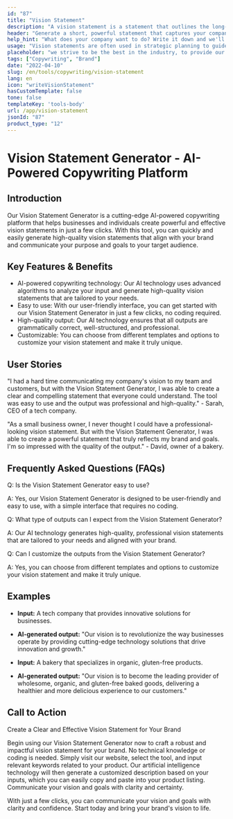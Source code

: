 ```yaml
---
id: "87"
title: "Vision Statement"
description: "A vision statement is a statement that outlines the long-term goals of a company. It is a statement of what the company wants to achieve, and it is often used as a way to motivate and inspire employees."
header: "Generate a short, powerful statement that captures your company's essence."
help_hint: "What does your company want to do? Write it down and we'll turn it into a Vision Statement based on provided information."
usage: "Vision statements are often used in strategic planning to guide decision-making and to inspire employees and customers. The following generator can help you create a vision statement that is closely aligned with your brand."
placeholder: "we strive to be the best in the industry, to provide our customers with the best possible experience, and to make a positive impact in the world."
tags: ["Copywriting", "Brand"]
date: "2022-04-10"
slug: /en/tools/copywriting/vision-statement
lang: en
icon: "writeVisionStatement"
hasCustomTemplate: false
tone: false
templateKey: 'tools-body'
url: /app/vision-statement
jsonId: "87"
product_type: "12"
---
```


# Vision Statement Generator - AI-Powered Copywriting Platform

## Introduction
Our Vision Statement Generator is a cutting-edge AI-powered copywriting platform that helps businesses and individuals create powerful and effective vision statements in just a few clicks. With this tool, you can quickly and easily generate high-quality vision statements that align with your brand and communicate your purpose and goals to your target audience.

## Key Features & Benefits
- AI-powered copywriting technology: Our AI technology uses advanced algorithms to analyze your input and generate high-quality vision statements that are tailored to your needs.
- Easy to use: With our user-friendly interface, you can get started with our Vision Statement Generator in just a few clicks, no coding required.
- High-quality output: Our AI technology ensures that all outputs are grammatically correct, well-structured, and professional.
- Customizable: You can choose from different templates and options to customize your vision statement and make it truly unique.

## User Stories
"I had a hard time communicating my company's vision to my team and customers, but with the Vision Statement Generator, I was able to create a clear and compelling statement that everyone could understand. The tool was easy to use and the output was professional and high-quality." - Sarah, CEO of a tech company.

"As a small business owner, I never thought I could have a professional-looking vision statement. But with the Vision Statement Generator, I was able to create a powerful statement that truly reflects my brand and goals. I'm so impressed with the quality of the output." - David, owner of a bakery.

## Frequently Asked Questions (FAQs)

Q: Is the Vision Statement Generator easy to use?

A: Yes, our Vision Statement Generator is designed to be user-friendly and easy to use, with a simple interface that requires no coding.

Q: What type of outputs can I expect from the Vision Statement Generator?

A: Our AI technology generates high-quality, professional vision statements that are tailored to your needs and aligned with your brand.

Q: Can I customize the outputs from the Vision Statement Generator?

A: Yes, you can choose from different templates and options to customize your vision statement and make it truly unique.

## Examples

- **Input:** A tech company that provides innovative solutions for businesses.
- **AI-generated output:** "Our vision is to revolutionize the way businesses operate by providing cutting-edge technology solutions that drive innovation and growth."

- **Input:** A bakery that specializes in organic, gluten-free products.
- **AI-generated output:** "Our vision is to become the leading provider of wholesome, organic, and gluten-free baked goods, delivering a healthier and more delicious experience to our customers."


## Call to Action

Create a Clear and Effective Vision Statement for Your Brand

Begin using our Vision Statement Generator now to craft a robust and impactful vision statement for your brand. No technical knowledge or coding is needed. Simply visit our website, select the tool, and input relevant keywords related to your product. Our artificial intelligence technology will then generate a customized description based on your inputs, which you can easily copy and paste into your product listing. Communicate your vision and goals with clarity and certainty.

With just a few clicks, you can communicate your vision and goals with clarity and confidence. Start today and bring your brand's vision to life.


